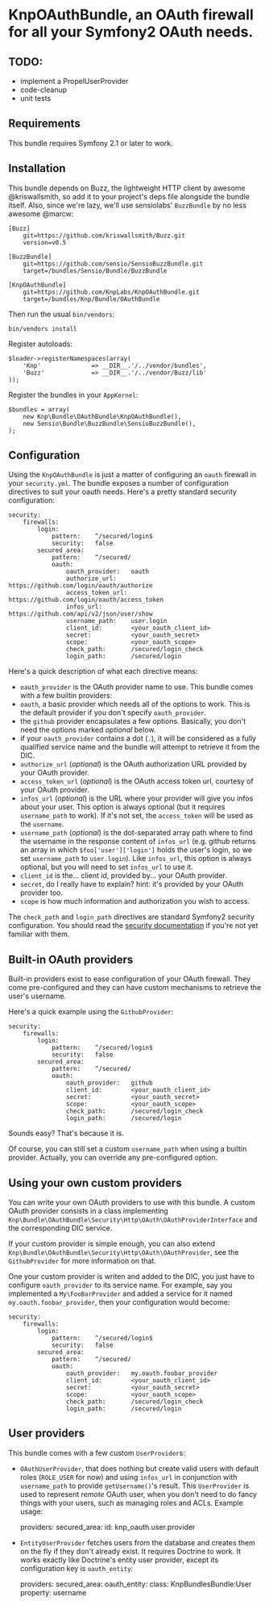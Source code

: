 # KnpOAuthBundle, an OAuth firewall for all your Symfony2 OAuth needs.

## TODO:

* implement a PropelUserProvider
* code-cleanup
* unit tests

## Requirements

This bundle requires Symfony 2.1 or later to work.

## Installation

This bundle depends on Buzz, the lightweight HTTP client by awesome @kriswallsmith, so add it to your project's deps file alongside the bundle itself. Also, since we're lazy, we'll use sensiolabs' `BuzzBundle` by no less awesome @marcw:

    [Buzz]
        git=https://github.com/kriswallsmith/Buzz.git
        version=v0.5

    [BuzzBundle]
        git=https://github.com/sensio/SensioBuzzBundle.git
        target=/bundles/Sensio/Bundle/BuzzBundle

    [KnpOAuthBundle]
        git=https://github.com/KnpLabs/KnpOAuthBundle.git
        target=/bundles/Knp/Bundle/OAuthBundle

Then run the usual `bin/vendors`:

    bin/vendors install

Register autoloads:

    $loader->registerNamespaces(array(
        'Knp'              => __DIR__.'/../vendor/bundles',
        'Buzz'             => __DIR__.'/../vendor/Buzz/lib'
    ));

Register the bundles in your `AppKernel`:

    $bundles = array(
        new Knp\Bundle\OAuthBundle\KnpOAuthBundle(),
        new Sensio\Bundle\BuzzBundle\SensioBuzzBundle(),
    );

## Configuration

Using the `KnpOAuthBundle` is just a matter of configuring an `oauth` firewall in your `security.yml`. The bundle exposes a number of configuration directives to suit your oauth needs. Here's a pretty standard security configuration:

    security:
        firewalls:
            login:
                pattern:    ^/secured/login$
                security:   false
            secured_area:
                pattern:    ^/secured/
                oauth:
                    oauth_provider:   oauth
                    authorize_url:    https://github.com/login/oauth/authorize
                    access_token_url: https://github.com/login/oauth/access_token
                    infos_url:        https://github.com/api/v2/json/user/show
                    username_path:    user.login
                    client_id:        <your_oauth_client_id>
                    secret:           <your_oauth_secret>
                    scope:            <your_oauth_scope>
                    check_path:       /secured/login_check
                    login_path:       /secured/login

Here's a quick description of what each directive means:

* `oauth_provider` is the OAuth provider name to use. This bundle comes with a few builtin providers:
 * `oauth`, a basic provider which needs all of the options to work. This is the default provider if you don't specify `oauth_provider`.
 * the `github` provider encapsulates a few options. Basically, you don't need the options marked *optional* below.
 * if your `oauth_provider` contains a dot (`.`), it will be considered as a fully qualified service name and the bundle will attempt to retrieve it from the DIC.
* `authorize_url` (*optional*) is the OAuth authorization URL provided by your OAuth provider.
* `access_token_url` (*optional*) is the OAuth access token url, courtesy of your OAuth provider.
* `infos_url` (*optional*) is the URL where your provider will give you infos about your user. This option is always optional (but it requires `username_path` to work). If it's not set, the `access_token` will be used as the `username`.
* `username_path` (*optional*) is the dot-separated array path where to find the username in the response content of `infos_url` (e.g. github returns an array in which `$foo['user']['login']` holds the user's login, so we set `username_path` to `user.login`). Like `infos_url`, this option is always optional, but you will need to set `infos_url` to use it.
* `client_id` is the... client id, provided by... your OAuth provider.
* `secret`, do I really have to explain? hint: it's provided by your OAuth provider too.
* `scope` is how much information and authorization you wish to access.

The `check_path` and `login_path` directives are standard Symfony2 security configuration. You should read the [security documentation](http://symfony.com/doc/current/book/security.html) if you're not yet familiar with them.

## Built-in OAuth providers

Built-in providers exist to ease configuration of your OAuth firewall. They come pre-configured and they can have custom mechanisms to retrieve the user's username.

Here's a quick example using the `GithubProvider`:

    security:
        firewalls:
            login:
                pattern:    ^/secured/login$
                security:   false
            secured_area:
                pattern:    ^/secured/
                oauth:
                    oauth_provider:   github
                    client_id:        <your_oauth_client_id>
                    secret:           <your_oauth_secret>
                    scope:            <your_oauth_scope>
                    check_path:       /secured/login_check
                    login_path:       /secured/login

Sounds easy? That's because it is.

Of course, you can still set a custom `username_path` when using a builtin provider. Actually, you can override any pre-configured option.

## Using your own custom providers

You can write your own OAuth providers to use with this bundle. A custom OAuth provider consists in a class implementing `Knp\Bundle\OAuthBundle\Security\Http\OAuth\OAuthProviderInterface` and the corresponding DIC service.

If your custom provider is simple enough, you can also extend `Knp\Bundle\OAuthBundle\Security\Http\OAuth\OAuthProvider`, see the `GithubProvider` for more information on that.

One your custom provider is writen and added to the DIC, you just have to configure `oauth_provider` to its service name. For example, say you implemented a `My\FooBarProvider` and added a service for it named `my.oauth.foobar_provider`, then your configuration would become:

    security:
        firewalls:
            login:
                pattern:    ^/secured/login$
                security:   false
            secured_area:
                pattern:    ^/secured/
                oauth:
                    oauth_provider:   my.oauth.foobar_provider
                    client_id:        <your_oauth_client_id>
                    secret:           <your_oauth_secret>
                    scope:            <your_oauth_scope>
                    check_path:       /secured/login_check
                    login_path:       /secured/login

## User providers

This bundle comes with a few custom `UserProvider`s:

* `OAuthUserProvider`, that does nothing but create valid users with default roles (`ROLE_USER` for now) and using `infos_url` in conjunction with `username_path` to provide `getUsername()`'s result. This `UserProvider` is used to represent *remote* OAuth user, when you don't need to do fancy things with your users, such as managing roles and ACLs. Example usage:

    providers:
        secured_area:
            id: knp_oauth.user.provider

* `EntityUserProvider` fetches users from the database and creates them on the fly if they don't already exist. It requires Doctrine to work. It works exactly like Doctrine's entity user provider, except its configuration key is `oauth_entity`:

    providers:
        secured_area:
            oauth_entity:
                class: KnpBundlesBundle:User
                property: username